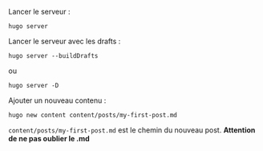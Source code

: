 Lancer le serveur :
```
hugo server
```

Lancer le serveur avec les drafts :
```
hugo server --buildDrafts
```
ou
```
hugo server -D
```

Ajouter un nouveau contenu :
```
hugo new content content/posts/my-first-post.md
```

`content/posts/my-first-post.md` est le chemin du nouveau post. **Attention de ne pas oublier le .md**
